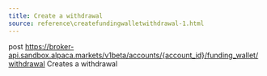 ```yaml
---
title: Create a withdrawal
source: reference\createfundingwalletwithdrawal-1.html
---
```


post https://broker-api.sandbox.alpaca.markets/v1beta/accounts/{account_id}/funding_wallet/withdrawal
Creates a withdrawal
